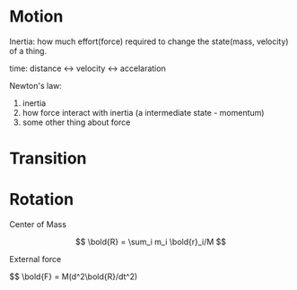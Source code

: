 # Motion

Inertia: how much effort(force) required to change the state(mass, velocity) of a thing.

time: distance <-> velocity <-> accelaration

Newton's law:
1. inertia
2. how force interact with inertia (a intermediate state - momentum)
3. some other thing about force

# Transition

# Rotation

Center of Mass

$$
\bold{R} = \sum_i m_i \bold{r}_i/M
$$

External force

$$
\bold{F} = M(d^2\bold{R}/dt^2)